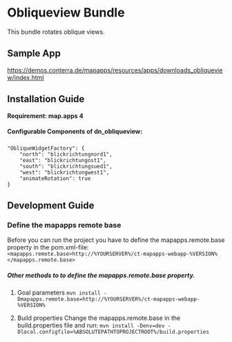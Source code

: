 # Obliqueview Bundle
This bundle rotates oblique views.

Sample App
------------------
https://demos.conterra.de/mapapps/resources/apps/downloads_obliqueview/index.html

Installation Guide
------------------
**Requirement: map.apps 4**

#### Configurable Components of dn_obliqueview:

##### 
```
"ObliqueWidgetFactory": {
    "north": "blickrichtungnord1",
    "east": "blickrichtungost1",
    "south": "blickrichtungsued1",
    "west": "blickrichtungwest1",
    "animateRotation": true
}
```

Development Guide
------------------
### Define the mapapps remote base
Before you can run the project you have to define the mapapps.remote.base property in the pom.xml-file:
`<mapapps.remote.base>http://%YOURSERVER%/ct-mapapps-webapp-%VERSION%</mapapps.remote.base>`

##### Other methods to to define the mapapps.remote.base property.
1. Goal parameters
`mvn install -Dmapapps.remote.base=http://%YOURSERVER%/ct-mapapps-webapp-%VERSION%`

2. Build properties
Change the mapapps.remote.base in the build.properties file and run:
`mvn install -Denv=dev -Dlocal.configfile=%ABSOLUTEPATHTOPROJECTROOT%/build.properties`
